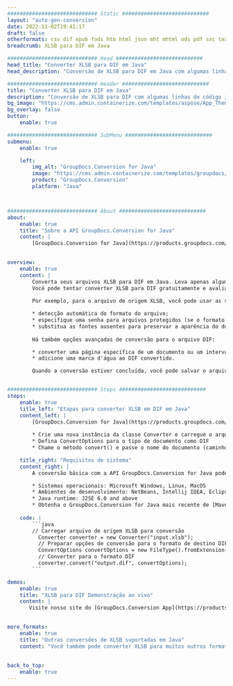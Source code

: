 ```yaml
---
############################# Static ############################
layout: "auto-gen-conversion"
date: 2022-11-02T19:41:17
draft: false
otherformats: csv dif epub fods htm html json mht mhtml ods pdf sxc tex tsv xlam xls xlsb xlsm xlsx xlt xltm xltx xml xps
breadcrumb: XLSB para DIF em Java

############################# Head ############################
head_title: "Converter XLSB para DIF em Java"
head_description: "Conversão de XLSB para DIF em Java com algumas linhas de código. Converta mais de 160 formatos de arquivo usando a API de conversão de documentos do GroupDocs para Java"

############################# Header ############################
title: "Converter XLSB para DIF em Java"
description: "Conversão de XLSB para DIF com algumas linhas de código Java"
bg_image: "https://cms.admin.containerize.com/templates/aspose/App_Themes/V3/images/bg/header1.png"
bg_overlay: false
button:
    enable: true

############################# SubMenu ############################
submenu:
    enable: true

    left:
        img_alt: "GroupDocs.Conversion for Java"
        image: "https://cms.admin.containerize.com/templates/groupdocs/images/product-logos/90x90-noborder/groupdocs-conversion-java.png"
        product: "GroupDocs.Conversion"
        platform: "Java"



############################# About ############################
about:
    enable: true
    title: "Sobre a API GroupDocs.Conversion for Java"
    content: |
        [GroupDocs.Conversion for Java](https://products.groupdocs.com/conversion/java/) é uma API avançada de conversão de formato de arquivo para conversão entre formatos populares de imagem e documento, como Microsoft Office, OpenDocument, PDF, HTML, e-mail, CAD. e muito mais com apenas algumas linhas de código. A API nativa detecta automaticamente os formatos dos documentos originais e oferece muitas opções para personalizar os documentos convertidos. Juntamente com a função de extrair informações de um documento, ele também suporta o armazenamento em cache dos resultados da conversão para o disco local por padrão. No entanto, qualquer tipo de armazenamento em cache pode ser suportado pela implementação das interfaces apropriadas - Amazon S3, Dropbox, Google Drive, Windows Azure, Reddis ou quaisquer outras.
    

overview:
    enable: true
    content: |
        Converta seus arquivos XLSB para DIF em Java. Leva apenas algumas linhas de código Java em qualquer plataforma de sua escolha, como Windows, Linux, macOS.
        Você pode tentar converter XLSB para DIF gratuitamente e avaliar a qualidade dos resultados da conversão. Junto com scripts de conversão de arquivo simples, você pode tentar opções mais sofisticadas para carregar o arquivo de origem XLSB e armazenar a saída DIF. 
        
        Por exemplo, para o arquivo de origem XLSB, você pode usar as seguintes opções de carregamento:

        * detecção automática do formato do arquivo;
        * especifique uma senha para arquivos protegidos (se o formato de arquivo for compatível);
        * substitua as fontes ausentes para preservar a aparência do documento.
        
        Há também opções avançadas de conversão para o arquivo DIF:

        * converter uma página específica de um documento ou um intervalo de páginas;
        * adicione uma marca d'água ao DIF convertido.

        Quando a conversão estiver concluída, você pode salvar o arquivo DIF no caminho do arquivo local ou em qualquer armazenamento de terceiros, como FTP, Amazon S3, Google Drive, Dropbox etc. Observe - para converter XLSB para DIF, você não precisa instalar nenhum software adicional, como MS Office, Open Office, Adobe Acrobat Reader etc.


############################# Steps ############################
steps:
    enable: true
    title_left: "Etapas para converter XLSB em DIF em Java"
    content_left: |
        [GroupDocs.Conversion for Java](https://products.groupdocs.com/conversion/java/) permite que os desenvolvedores convertam facilmente o arquivo XLSB para DIF com algumas linhas de código.
        
        * Crie uma nova instância da classe Converter e carregue o arquivo XLSB com o caminho completo
        * Defina ConvertOptions para o tipo de documento como DIF
        * Chame o método convert() e passe o nome do documento (caminho completo) e formato (DIF) como parâmetro

    title_right: "Requisitos de sistema"
    content_right: |
        A conversão básica com a API GroupDocs.Conversion for Java pode ser feita com apenas algumas linhas de código. Nossas APIs são suportadas em todas as principais plataformas e sistemas operacionais. Antes de executar o código abaixo, certifique-se de ter os seguintes pré-requisitos instalados em seu sistema.

        * Sistemas operacionais: Microsoft Windows, Linux, MacOS
        * Ambientes de desenvolvimento: NetBeans, Intellij IDEA, Eclipse, etc.
        * Java runtime: J2SE 6.0 and above
        * Obtenha o GroupDocs.Conversion for Java mais recente de [Maven](https://repository.groupdocs.com/webapp/#/artifacts/browse/tree/General/repo/com/groupdocs/groupdocs-conversion)
         
    code: |
        ```java    
        // Carregar arquivo de origem XLSB para conversão
          Converter converter = new Converter("input.xlsb");
          // Preparar opções de conversão para o formato de destino DIF
          ConvertOptions convertOptions = new FileType().fromExtension("dif").getConvertOptions();
          // Converter para o formato DIF
          converter.convert("output.dif", convertOptions);
        ```

demos:
    enable: true
    title: "XLSB para DIF Demonstração ao vivo"
    content: |
       Visite nosso site do [GroupDocs.Conversion App](https://products.groupdocs.app/conversion/family) e experimente a conversão de XLSB para DIF agora. A demonstração gratuita tem os seguintes benefícios
          

more_formats:
    enable: true
    title: "Outras conversões de XLSB suportadas em Java"
    content: "Você também pode converter XLSB para muitos outros formatos de arquivo. Por favor, veja a lista abaixo."
       
       
back_to_top:
    enable: true
---
```

